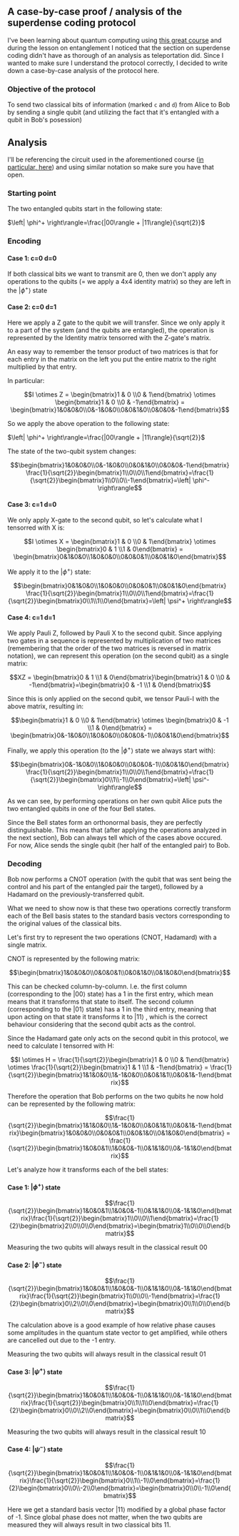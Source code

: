 ## A case-by-case proof / analysis of the superdense coding protocol

I've been learning about quantum computing using [this great course](https://learning.quantum.ibm.com/course/basics-of-quantum-information) and during the lesson on entanglement I noticed that the section on superdense coding didn't have as thorough of an analysis as teleportation did. Since I wanted to make sure I understand the protocol correctly, I decided to write down a case-by-case analysis of the protocol here.


### Objective of the protocol

To send two classical bits of information (marked `c` and `d`) from Alice to Bob by sending a single qubit (and utilizing the fact that it's entangled with a qubit in Bob's posession)

## Analysis

I'll be referencing the circuit used in the aforementioned course ([in particular, here](https://learning.quantum.ibm.com/course/basics-of-quantum-information/entanglement-in-action#superdense-coding)) and using similar notation so make sure you have that open.

### Starting point

The two entangled qubits start in the following state:

$\left| \phi^+ \right\rangle=\frac{|00\rangle + |11\rangle}{\sqrt{2}}$

### Encoding

#### Case 1: c=0 d=0

If both classical bits we want to transmit are 0, then we don't apply any operations to the qubits (= we apply a 4x4 identity matrix) so they are left in the $\left| \phi^+ \right\rangle$ state

#### Case 2: c=0 d=1

Here we apply a Z gate to the qubit we will transfer. Since we only apply it to a part of the system (and the qubits are entangled), the operation is represented by the Identity matrix tensorred with the Z-gate's matrix. 

An easy way to remember the tensor product of two matrices is that for each entry in the matrix on the left you put the entire matrix to the right multiplied by that entry.

In particular:

```math
I \otimes Z = \begin{bmatrix}1 & 0 \\0 & 1\end{bmatrix} \otimes \begin{bmatrix}1 & 0 \\0 & -1\end{bmatrix} = \begin{bmatrix}1&0&0&0\\0&-1&0&0\\0&0&1&0\\0&0&0&-1\end{bmatrix}
```

So we apply the above operation to the following state:

$\left| \phi^+ \right\rangle=\frac{|00\rangle + |11\rangle}{\sqrt{2}}$

The state of the two-qubit system changes:

```math
\begin{bmatrix}1&0&0&0\\0&-1&0&0\\0&0&1&0\\0&0&0&-1\end{bmatrix} \frac{1}{\sqrt{2}}\begin{bmatrix}1\\0\\0\\1\end{bmatrix}=\frac{1}{\sqrt{2}}\begin{bmatrix}1\\0\\0\\-1\end{bmatrix}=\left| \phi^- \right\rangle
```

#### Case 3: c=1 d=0

We only apply X-gate to the second qubit, so let's calculate what I tensorred with X is:

```math
I \otimes X = \begin{bmatrix}1 & 0 \\0 & 1\end{bmatrix} \otimes \begin{bmatrix}0 & 1 \\1 & 0\end{bmatrix} = \begin{bmatrix}0&1&0&0\\1&0&0&0\\0&0&0&1\\0&0&1&0\end{bmatrix}
```

We apply it to the $\left| \phi^+ \right\rangle$ state:

```math
\begin{bmatrix}0&1&0&0\\1&0&0&0\\0&0&0&1\\0&0&1&0\end{bmatrix} \frac{1}{\sqrt{2}}\begin{bmatrix}1\\0\\0\\1\end{bmatrix}=\frac{1}{\sqrt{2}}\begin{bmatrix}0\\1\\1\\0\end{bmatrix}=\left| \psi^+ \right\rangle
```


#### Case 4: c=1 d=1

We apply Pauli Z, followed by Pauli X to the second qubit. Since applying two gates in a sequence is represented by multiplication of two matrices (remembering that the order of the two matrices is reversed in matrix notation), we can represent this operation (on the second qubit) as a single matrix:

```math
XZ = \begin{bmatrix}0 & 1 \\1 & 0\end{bmatrix}\begin{bmatrix}1 & 0 \\0 & -1\end{bmatrix}=\begin{bmatrix}0 & -1 \\1 & 0\end{bmatrix}
```

Since this is only applied on the second qubit, we tensor Pauli-I with the above matrix, resulting in:

```math
\begin{bmatrix}1 & 0 \\0 & 1\end{bmatrix} \otimes \begin{bmatrix}0 & -1 \\1 & 0\end{bmatrix} = \begin{bmatrix}0&-1&0&0\\1&0&0&0\\0&0&0&-1\\0&0&1&0\end{bmatrix}
```

Finally, we apply this operation (to the $\left| \phi^+ \right\rangle$ state we always start with):

```math
\begin{bmatrix}0&-1&0&0\\1&0&0&0\\0&0&0&-1\\0&0&1&0\end{bmatrix} \frac{1}{\sqrt{2}}\begin{bmatrix}1\\0\\0\\1\end{bmatrix}=\frac{1}{\sqrt{2}}\begin{bmatrix}0\\1\\-1\\0\end{bmatrix}=\left| \psi^- \right\rangle
```

As we can see, by performing operations on her own qubit Alice puts the two entangled qubits in one of the four Bell states. 

Since the Bell states form an orthonormal basis, they are perfectly distinguishable. This means that (after applying the operations analyzed in the next section), Bob can always tell which of the cases above occured. For now, Alice sends the single qubit (her half of the entangled pair) to Bob.

### Decoding

Bob now performs a CNOT operation (with the qubit that was sent being the control and his part of the entangled pair the target), followed by a Hadamard on the previously-transferred qubit.

What we need to show now is that these two operations correctly transform each of the Bell basis states to the standard basis vectors corresponding to the original values of the classical bits.

Let's first try to represent the two operations (CNOT, Hadamard) with a single matrix.

CNOT is represented by the following matrix:

```math
\begin{bmatrix}1&0&0&0\\0&0&0&1\\0&0&1&0\\0&1&0&0\end{bmatrix}
```

This can be checked column-by-column. I.e. the first column (corresponding to the $\left|00 \right\rangle$ state) has a 1 in the first entry, which mean means that it transforms that state to itself. The second column (corresponding to the $\left|01 \right\rangle$ state) has a 1 in the third entry, meaning that upon acting on that state it transforms it to $\left|11 \right\rangle$ , which is the correct behaviour considering that the second qubit acts as the control.

Since the Hadamard gate only acts on the second qubit in this protocol, we need to calculate I tensorred with H:

```math
I \otimes H = \frac{1}{\sqrt{2}}\begin{bmatrix}1 & 0 \\0 & 1\end{bmatrix} \otimes \frac{1}{\sqrt{2}}\begin{bmatrix}1 & 1 \\1 & -1\end{bmatrix} = \frac{1}{\sqrt{2}}\begin{bmatrix}1&1&0&0\\1&-1&0&0\\0&0&1&1\\0&0&1&-1\end{bmatrix}
```

Therefore the operation that Bob performs on the two qubits he now hold can be represented by the following matrix:

```math
\frac{1}{\sqrt{2}}\begin{bmatrix}1&1&0&0\\1&-1&0&0\\0&0&1&1\\0&0&1&-1\end{bmatrix}\begin{bmatrix}1&0&0&0\\0&0&0&1\\0&0&1&0\\0&1&0&0\end{bmatrix} = \frac{1}{\sqrt{2}}\begin{bmatrix}1&0&0&1\\1&0&0&-1\\0&1&1&0\\0&-1&1&0\end{bmatrix}
```

Let's analyze how it transforms each of the bell states:

#### Case 1: $\left| \phi^+ \right\rangle$ state

```math
\frac{1}{\sqrt{2}}\begin{bmatrix}1&0&0&1\\1&0&0&-1\\0&1&1&0\\0&-1&1&0\end{bmatrix}\frac{1}{\sqrt{2}}\begin{bmatrix}1\\0\\0\\1\end{bmatrix}=\frac{1}{2}\begin{bmatrix}2\\0\\0\\0\end{bmatrix}=\begin{bmatrix}1\\0\\0\\0\end{bmatrix}
```

Measuring the two qubits will always result in the classical result 00

#### Case 2: $\left| \phi^- \right\rangle$ state

```math
\frac{1}{\sqrt{2}}\begin{bmatrix}1&0&0&1\\1&0&0&-1\\0&1&1&0\\0&-1&1&0\end{bmatrix}\frac{1}{\sqrt{2}}\begin{bmatrix}1\\0\\0\\-1\end{bmatrix}=\frac{1}{2}\begin{bmatrix}0\\2\\0\\0\end{bmatrix}=\begin{bmatrix}0\\1\\0\\0\end{bmatrix}
```

The calculation above is a good example of how relative phase causes some amplitudes in the quantum state vector to get amplified, while others are cancelled out due to the -1 entry.

Measuring the two qubits will always result in the classical result 01

#### Case 3: $\left| \psi^+ \right\rangle$ state

```math
\frac{1}{\sqrt{2}}\begin{bmatrix}1&0&0&1\\1&0&0&-1\\0&1&1&0\\0&-1&1&0\end{bmatrix}\frac{1}{\sqrt{2}}\begin{bmatrix}0\\1\\1\\0\end{bmatrix}=\frac{1}{2}\begin{bmatrix}0\\0\\2\\0\end{bmatrix}=\begin{bmatrix}0\\0\\1\\0\end{bmatrix}
```

Measuring the two qubits will always result in the classical result 10

#### Case 4: $\left| \psi^- \right\rangle$ state

```math
\frac{1}{\sqrt{2}}\begin{bmatrix}1&0&0&1\\1&0&0&-1\\0&1&1&0\\0&-1&1&0\end{bmatrix}\frac{1}{\sqrt{2}}\begin{bmatrix}0\\1\\-1\\0\end{bmatrix}=\frac{1}{2}\begin{bmatrix}0\\0\\-2\\0\end{bmatrix}=\begin{bmatrix}0\\0\\-1\\0\end{bmatrix}
```

Here we get a standard basis vector  $\left| 11 \right\rangle$ modified by a global phase factor of -1. Since global phase does not matter, when the two qubits are measured they will always result in two classical bits 11.
